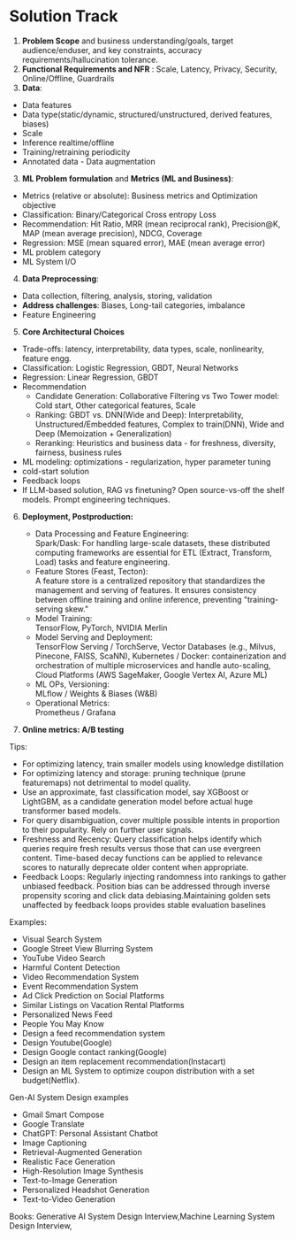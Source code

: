 # Solution Track
1. **Problem Scope** and business understanding/goals, target audience/enduser, and key constraints, accuracy requirements/hallucination tolerance.
2. **Functional Requirements and NFR** : Scale, Latency, Privacy, Security, Online/Offline, Guardrails
3. **Data**:
  * Data features
  * Data type(static/dynamic, structured/unstructured, derived features, biases)
  * Scale
  * Inference realtime/offline
  * Training/retraining periodicity
  * Annotated data - Data augmentation
    
3. **ML Problem formulation** and **Metrics (ML and Business)**:
  * Metrics (relative or absolute): Business metrics and Optimization objective
   * Classification: Binary/Categorical Cross entropy Loss
   * Recommendation: Hit Ratio, MRR (mean reciprocal rank), Precision@K, MAP (mean average precision), NDCG, Coverage
   * Regression: MSE (mean squared error), MAE (mean average error)
  * ML problem category
  * ML System I/O
    
4. **Data Preprocessing**:
  * Data collection, filtering, analysis, storing, validation
  * **Address challenges**: Biases, Long-tail categories, imbalance
  * Feature Engineering
    
5. **Core Architectural Choices**
  * Trade-offs: latency, interpretability, data types, scale, nonlinearity, feature engg.
  * Classification: Logistic Regression, GBDT, Neural Networks
  * Regression: Linear Regression, GBDT
  * Recommendation
    * Candidate Generation: Collaborative Filtering vs Two Tower model: Cold start, Other categorical features, Scale
    * Ranking: GBDT vs. DNN(Wide and Deep): Interpretability, Unstructured/Embedded features, Complex to train(DNN), Wide and Deep (Memoization + Generalization)
    * Reranking: Heuristics and business data - for freshness, diversity, fairness, business rules
  * ML modeling: optimizations - regularization, hyper parameter tuning
  * cold-start solution
  * Feedback loops
  * If LLM-based solution, RAG vs finetuning? Open source-vs-off the shelf models. Prompt engineering techniques.
    
6. **Deployment, Postproduction:**
    * Data Processing and Feature Engineering: <br> Spark/Dask: For handling large-scale datasets, these distributed computing frameworks are essential for ETL (Extract, Transform, Load) tasks and feature engineering.
    * Feature Stores (Feast, Tecton): <br>  A feature store is a centralized repository that standardizes the management and serving of features. It ensures consistency between offline training and online inference, preventing "training-serving skew."
    * Model Training: <br> TensorFlow, PyTorch, NVIDIA Merlin
    * Model Serving and Deployment: <br> TensorFlow Serving / TorchServe, Vector Databases (e.g., Milvus, Pinecone, FAISS, ScaNN), Kubernetes / Docker: containerization and orchestration of multiple microservices and handle auto-scaling, Cloud Platforms (AWS SageMaker, Google Vertex AI, Azure ML)
   * ML OPs, Versioning: <br> MLflow / Weights & Biases (W&B)
   * Operational Metrics: <br> Prometheus / Grafana
     
7. **Online metrics: A/B testing**

Tips: 
* For optimizing latency, train smaller models using knowledge distillation
* For optimizing latency and storage: pruning technique (prune featuremaps) not detrimental to model quality.
* Use an approximate, fast classification model, say XGBoost or LightGBM, as a candidate generation model before actual huge transformer based models.
* For query disambiguation, cover multiple possible intents in proportion to their popularity. Rely on further user signals.
* Freshness and Recency: Query classification helps identify which queries require fresh results versus those that can use evergreen content. Time-based decay functions can be applied to relevance scores to naturally deprecate older content when appropriate.
* Feedback Loops: Regularly injecting randomness into rankings to gather unbiased feedback. Position bias can be addressed through inverse propensity scoring and click data debiasing.Maintaining golden sets unaffected by feedback loops provides stable evaluation baselines

Examples: 
* Visual Search System
* Google Street View Blurring System
* YouTube Video Search
* Harmful Content Detection
* Video Recommendation System
* Event Recommendation System
* Ad Click Prediction on Social Platforms
* Similar Listings on Vacation Rental Platforms
* Personalized News Feed
* People You May Know
* Design a feed recommendation system
* Design Youtube(Google)
* Design Google contact ranking(Google)
* Design an item replacement recommendation(Instacart)
* Design an ML System to optimize coupon distribution with a set budget(Netflix).

Gen-AI System Design examples
* Gmail Smart Compose
* Google Translate
* ChatGPT: Personal Assistant Chatbot
* Image Captioning
* Retrieval-Augmented Generation
* Realistic Face Generation
* High-Resolution Image Synthesis
* Text-to-Image Generation
* Personalized Headshot Generation
* Text-to-Video Generation

Books: Generative AI System Design Interview,Machine Learning System Design Interview,
